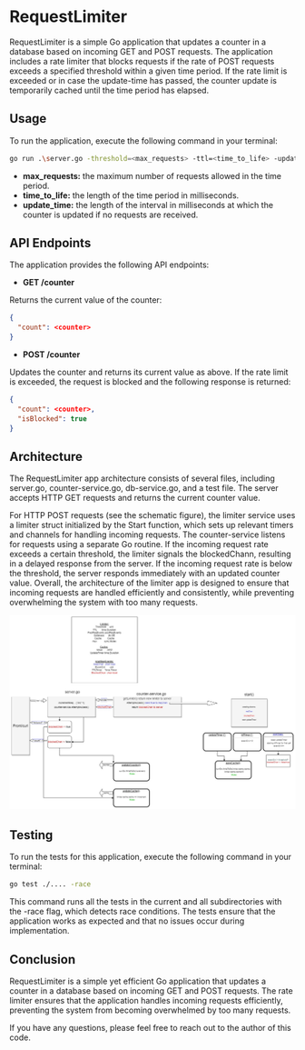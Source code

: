 # RequestLimiter
RequestLimiter is a simple Go application that updates a counter in a database based on incoming GET and POST requests. The application includes a rate limiter that blocks requests if the rate of POST requests exceeds a specified threshold within a given time period. If the rate limit is exceeded or in case the update-time has passed, the counter update is temporarily cached until the time period has elapsed.


## Usage
To run the application, execute the following command in your terminal:
```sh
go run .\server.go -threshold=<max_requests> -ttl=<time_to_life> -update=<update_time>
```
- **max_requests:** the maximum number of requests allowed in the time period.
- **time_to_life:** the length of the time period in milliseconds.
 - **update_time:** the length of the interval in milliseconds at which the counter is updated if no requests are received.

## API Endpoints
The application provides the following API endpoints:
- **GET /counter**

Returns the current value of the counter:
```json
{
  "count": <counter>
}
```
- **POST /counter**

Updates the counter and returns its current value as above. If the rate limit is exceeded, the request is blocked and the following response is returned:
```json
{
  "count": <counter>,
  "isBlocked": true
}
```
## Architecture
The RequestLimiter app architecture consists of several files, including server.go, counter-service.go, db-service.go, and a test file. The server accepts HTTP GET requests and returns the current counter value. 

For HTTP POST requests (see the schematic figure), the limiter service uses a limiter struct initialized by the Start function, which sets up relevant timers and channels for handling incoming requests. The counter-service listens for requests using a separate Go routine. If the incoming request rate exceeds a certain threshold, the limiter signals the blockedChann, resulting in a delayed response from the server. If the incoming request rate is below the threshold, the server responds immediately with an updated counter value. Overall, the architecture of the limiter app is designed to ensure that incoming requests are handled efficiently and consistently, while preventing overwhelming the system with too many requests.

![Schematic description of the program's architecture.](/public/assets/limit-diagram.jpg)

## Testing
To run the tests for this application, execute the following command in your terminal:
```sh
go test ./.... -race 
```
This command runs all the tests in the current and all subdirectories with the -race flag, which detects race conditions. The tests ensure that the application works as expected and that no issues occur during implementation.

## Conclusion
RequestLimiter is a simple yet efficient Go application that updates a counter in a database based on incoming GET and POST requests. The rate limiter ensures that the application handles incoming requests efficiently, preventing the system from becoming overwhelmed by too many requests.

If you have any questions, please feel free to reach out to the author of this code.


